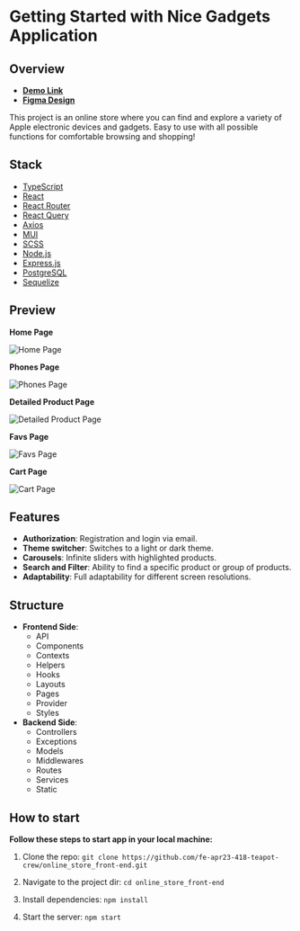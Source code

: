 #  Getting Started with Nice Gadgets Application

## Overview
* [**Demo Link**](https://fe-apr23-418-teapot-crew.github.io/online_store_front-end/#)
* [**Figma Design**](https://www.figma.com/file/FRxncC4lfyhs6og1L6FGEU/Phone-catalog-%28V2%29-Rounded-Style-2?type=design&node-id=0-1&mode=design) 


This project is an online store where you can find and explore a variety of Apple electronic devices and gadgets. Easy to use with all possible functions for comfortable browsing and shopping!

## Stack

 - [TypeScript](https://www.typescriptlang.org/)
-   [React](https://reactjs.org/)
-   [React Router](https://reactrouter.com/)
- [React Query](https://tanstack.com/query/v3/docs/react/overview)
- [Axios](https://axios-http.com/docs/intro)
- [MUI](https://mui.com/)
- [SCSS](https://sass-lang.com/)
-   [Node.js](https://nodejs.org/)
-   [Express.js](https://expressjs.com/)
-   [PostgreSQL](https://www.postgresql.org/)
-   [Sequelize](https://sequelize.org/)

## Preview
**Home Page**

 ![Home Page](https://github.com/fe-apr23-418-teapot-crew/online_store_front-end/assets/76702178/154a3b60-d554-4430-a3ad-6b89f1c2bfa7)

**Phones Page**

![Phones Page](https://github.com/fe-apr23-418-teapot-crew/online_store_front-end/assets/76702178/1fd036a7-f84d-4eff-9f20-452cdd40140e)

**Detailed Product Page**

![Detailed Product Page](https://github.com/fe-apr23-418-teapot-crew/online_store_front-end/assets/76702178/4123add3-c0f0-4869-bd42-8bd2f48bb760)

**Favs Page**

![Favs Page](https://github.com/fe-apr23-418-teapot-crew/online_store_front-end/assets/76702178/705531aa-63ab-4c45-a489-9767cf93c34e)

**Cart Page**

![Cart Page](https://github.com/fe-apr23-418-teapot-crew/online_store_front-end/assets/76702178/6c29a6a1-b1e4-4cdb-ad39-f23d30c99824)




## Features

- **Authorization**: Registration and login via email.
- **Theme switcher**: Switches to a light or dark theme.
- **Carousels**: Infinite sliders with highlighted products.
- **Search and Filter**: Ability to find a specific product or group of products.
- **Adaptability**: Full adaptability for different screen resolutions.
    
## Structure
* **Frontend Side**:
	* API
	* Components
	* Contexts
	* Helpers
	* Hooks
	* Layouts
	* Pages
	* Provider
	* Styles
* **Backend Side**:
	* Controllers
	* Exceptions
	* Models
	* Middlewares
	* Routes
	* Services
	* Static

## How to start

**Follow these steps to start app in your local machine:**

1.  Clone the repo:
    `git clone https://github.com/fe-apr23-418-teapot-crew/online_store_front-end.git`
    
2.  Navigate to the project dir:
     `cd online_store_front-end`

3.  Install dependencies:
    `npm install`
    
 4.  Start the server:
    `npm start`
